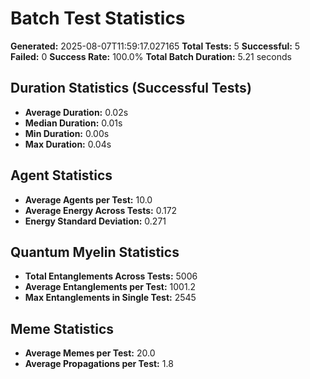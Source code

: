 # Batch Test Statistics

**Generated:** 2025-08-07T11:59:17.027165
**Total Tests:** 5
**Successful:** 5
**Failed:** 0
**Success Rate:** 100.0%
**Total Batch Duration:** 5.21 seconds

## Duration Statistics (Successful Tests)
- **Average Duration:** 0.02s
- **Median Duration:** 0.01s
- **Min Duration:** 0.00s
- **Max Duration:** 0.04s

## Agent Statistics
- **Average Agents per Test:** 10.0
- **Average Energy Across Tests:** 0.172
- **Energy Standard Deviation:** 0.271

## Quantum Myelin Statistics
- **Total Entanglements Across Tests:** 5006
- **Average Entanglements per Test:** 1001.2
- **Max Entanglements in Single Test:** 2545

## Meme Statistics
- **Average Memes per Test:** 20.0
- **Average Propagations per Test:** 1.8
